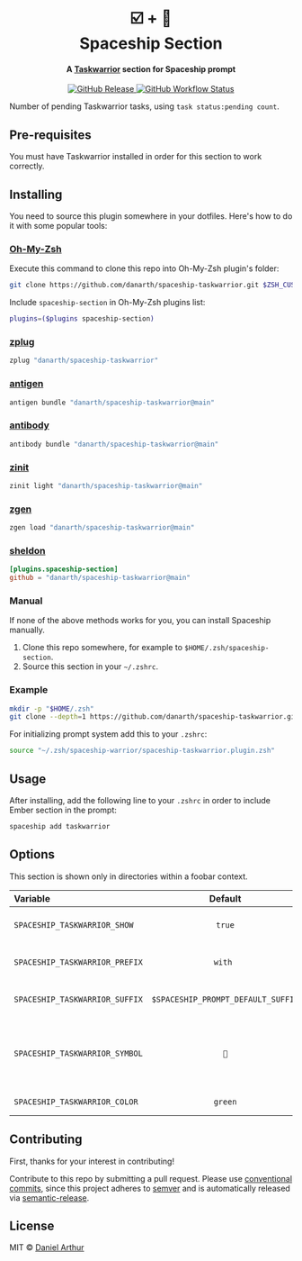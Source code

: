 <h1 align="center">
  ☑️  + 🚀
  <br>Spaceship Section<br>
</h1>

<h4 align="center">
  A <a href="https://taskwarrior.org" target="_blank">Taskwarrior</a> section for Spaceship prompt
</h4>

<p align="center">
  <a href="https://github.com/danarth/spaceship-taskwarrior/releases">
    <img src="https://img.shields.io/github/v/release/danarth/spaceship-taskwarrior.svg?style=flat-square"
      alt="GitHub Release" />
  </a>

  <a href="https://github.com/danarth/spaceship-taskwarrior/actions">
    <img src="https://img.shields.io/github/actions/workflow/status/danarth/spaceship-taskwarrior/ci.yaml?style=flat-square"
      alt="GitHub Workflow Status" />
  </a>
</p>

Number of pending Taskwarrior tasks, using `task status:pending count`.

## Pre-requisites

You must have Taskwarrior installed in order for this section to work correctly.

## Installing

You need to source this plugin somewhere in your dotfiles. Here's how to do it with some popular tools:

### [Oh-My-Zsh]

Execute this command to clone this repo into Oh-My-Zsh plugin's folder:

```zsh
git clone https://github.com/danarth/spaceship-taskwarrior.git $ZSH_CUSTOM/plugins/spaceship-section
```

Include `spaceship-section` in Oh-My-Zsh plugins list:

```zsh
plugins=($plugins spaceship-section)
```

### [zplug]

```zsh
zplug "danarth/spaceship-taskwarrior"
```

### [antigen]

```zsh
antigen bundle "danarth/spaceship-taskwarrior@main"
```

### [antibody]

```zsh
antibody bundle "danarth/spaceship-taskwarrior@main"
```

### [zinit]

```zsh
zinit light "danarth/spaceship-taskwarrior@main"
```

### [zgen]

```zsh
zgen load "danarth/spaceship-taskwarrior@main"
```

### [sheldon]

```toml
[plugins.spaceship-section]
github = "danarth/spaceship-taskwarrior@main"
```

### Manual

If none of the above methods works for you, you can install Spaceship manually.

1. Clone this repo somewhere, for example to `$HOME/.zsh/spaceship-section`.
2. Source this section in your `~/.zshrc`.

### Example

```zsh
mkdir -p "$HOME/.zsh"
git clone --depth=1 https://github.com/danarth/spaceship-taskwarrior.git "$HOME/.zsh/spaceship-warrior"
```

For initializing prompt system add this to your `.zshrc`:

```zsh title=".zshrc"
source "~/.zsh/spaceship-warrior/spaceship-taskwarrior.plugin.zsh"
```

## Usage

After installing, add the following line to your `.zshrc` in order to include Ember section in the prompt:

```zsh
spaceship add taskwarrior
```

## Options

This section is shown only in directories within a foobar context.

| Variable                   |              Default               | Meaning                              |
| :------------------------- | :--------------------------------: | ------------------------------------ |
| `SPACESHIP_TASKWARRIOR_SHOW`   |               `true`               | Show current section                 |
| `SPACESHIP_TASKWARRIOR_PREFIX` | `with ` | Prefix before section                |
| `SPACESHIP_TASKWARRIOR_SUFFIX` | `$SPACESHIP_PROMPT_DEFAULT_SUFFIX` | Suffix after section                 |
| `SPACESHIP_TASKWARRIOR_SYMBOL` |               `󰱒`                | Character to be shown before number of tasks |
| `SPACESHIP_TASKWARRIOR_COLOR`  |             `green`               | Color of section                     |

## Contributing

First, thanks for your interest in contributing!

Contribute to this repo by submitting a pull request. Please use [conventional commits](https://www.conventionalcommits.org/), since this project adheres to [semver](https://semver.org/) and is automatically released via [semantic-release](https://github.com/semantic-release/semantic-release).

## License

MIT © [Daniel Arthur](https://danielarthur.uk)

<!-- References -->

[Oh-My-Zsh]: https://ohmyz.sh/
[zplug]: https://github.com/zplug/zplug
[antigen]: https://antigen.sharats.me/
[antibody]: https://getantibody.github.io/
[zinit]: https://github.com/zdharma/zinit
[zgen]: https://github.com/tarjoilija/zgen
[sheldon]: https://sheldon.cli.rs/
